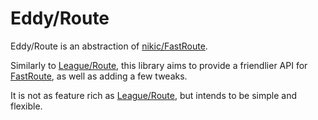 # Eddy/Route

Eddy/Route is an abstraction of [nikic/FastRoute](https://github.com/nikic/FastRoute).

Similarly to [League/Route](https://route.thephpleague.com/), this library aims to provide a friendlier API for [FastRoute](https://github.com/nikic/FastRoute), as well as adding a few tweaks.

It is not as feature rich as [League/Route](https://route.thephpleague.com/), but intends to be simple and flexible.
